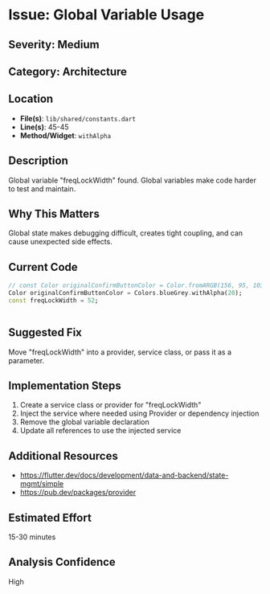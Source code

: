 # Issue: Global Variable Usage

## Severity: Medium

## Category: Architecture

## Location
- **File(s)**: `lib/shared/constants.dart`
- **Line(s)**: 45-45
- **Method/Widget**: `withAlpha`

## Description
Global variable "freqLockWidth" found. Global variables make code harder to test and maintain.

## Why This Matters
Global state makes debugging difficult, creates tight coupling, and can cause unexpected side effects.

## Current Code
```dart
// const Color originalConfirmButtonColor = Color.fromARGB(156, 95, 103, 97);
Color originalConfirmButtonColor = Colors.blueGrey.withAlpha(20);
const freqLockWidth = 52;



```

## Suggested Fix
Move "freqLockWidth" into a provider, service class, or pass it as a parameter.

## Implementation Steps
1. Create a service class or provider for "freqLockWidth"
2. Inject the service where needed using Provider or dependency injection
3. Remove the global variable declaration
4. Update all references to use the injected service

## Additional Resources
- https://flutter.dev/docs/development/data-and-backend/state-mgmt/simple
- https://pub.dev/packages/provider

## Estimated Effort
15-30 minutes

## Analysis Confidence
High
